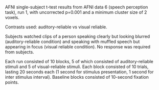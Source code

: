 AFNI single-subject t-test results from AFNI data 6 (speech perception task), run 1, with uncorrected p=0.001 and a minimum cluster size of 2 voxels. 

Contrasts used: auditory-reliable vs visual reliable. 

Subjects watched clips of a person speaking clearly but looking blurred (auditory-reliable condition) and speaking with muffled speech but appearing in focus (visual reliable condition). No response was required from subjects.

Each run consisted of 10 blocks, 5 of which consisted of auditory-reliable stimuli and 5 of visual-reliable stimuli. Each block consisted of 10 trials, lasting 20 seconds each (1 second for stimulus presentation, 1 second for inter stimulus interval). Baseline blocks consisted of 10-second fixation points. 